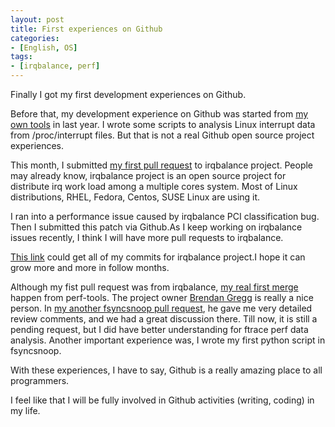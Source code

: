 ```yaml
---
layout: post
title: First experiences on Github
categories:
- [English, OS]
tags:
- [irqbalance, perf]
---
```


Finally I got my first development experiences on Github.

Before that, my development experience on Github was started from [my own tools](https://github.com/yangoliver/mytools/commits?author=yangoliver) in last year. I wrote some scripts to analysis Linux interrupt data from /proc/interrupt files.  But that is not a real Github open source project experiences.

This month, I submitted [my first pull request](https://github.com/Irqbalance/irqbalance/pull/14) to irqbalance project. People may already know, irqbalance project is an open source project for distribute irq work load among a multiple cores system. Most of Linux distributions, RHEL, Fedora, Centos, SUSE Linux are using it.

I ran into a performance issue caused by irqbalance PCI classification bug. Then I submitted this patch via Github.As I keep working on irqbalance issues recently, I think I will have more pull requests to irqbalance. 

[This link](https://github.com/Irqbalance/irqbalance/commits?author=yangoliver) could get all of my commits for irqbalance project.I hope it can grow more and more in follow months.

Although my fist pull request was from irqbalance, [my real first merge](https://github.com/brendangregg/perf-tools/pull/17) happen from perf-tools. The project owner [Brendan Gregg](http://www.brendangregg.com) is really a nice person. In [my another fsyncsnoop pull request](https://github.com/brendangregg/perf-tools/pull/18), he gave me very detailed review comments, and we had a great discussion there. Till now, it is still a pending request, but I did have better understanding for ftrace perf data analysis. Another important experience was, I wrote my first python script in fsyncsnoop. 

With these experiences, I have to say, Github is a really amazing place to all programmers. 

I feel like that I will be fully involved in Github activities (writing, coding) in my life.
